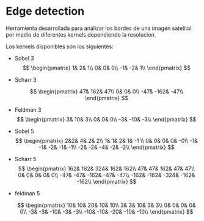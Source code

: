 # Edge detection

Herramienta desarrollada para analizar los bordes de una imagen satelital por medio de diferentes kernels dependiendo la resolucion.

Los kernels disponibles son los siguientes:

- Sobel 3
  $$
  \begin{pmatrix}
    1&  2&  1\\
    0&  0&  0\\
    -1& -2& 1\\
  \end{pmatrix}
  $$
- Scharr 3

  $$
  \begin{pmatrix}
    47& 162& 47\\
    0& 0& 0\\
    -47& -162& -47\\
  \end{pmatrix}
  $$

- Feldman 3
  $$
  \begin{pmatrix}
    3& 10& 3\\
    0& 0& 0\\
    -3& -10& -3\\
  \end{pmatrix}
  $$
- Sobel 5
  $$
  \begin{pmatrix}
  2&2& 4& 2& 2\\
  1& 1&  2&  1& -1 \\
  0& 0&  0&  0& -0\\
  -1&  -1&  -2&  -1& -1\\
  -2& -2& -4& -2& -2\\
  \end{pmatrix}
  $$
- Scharr 5
  $$
  \begin{pmatrix}
    162& 162& 324& 162& 162\\
    47& 47& 162& 47& 47\\
    0& 0& 0& 0& 0\\
    -47& -47& -162& -47& -47\\
    -162& -162& -324& -162& -162\\
  \end{pmatrix}
  $$
- feldman 5

  $$
  \begin{pmatrix}
    10& 10& 20& 10& 10\\
    3& 3& 10& 3& 3\\
    0& 0& 0& 0& 0\\
    -3& -3& -10& -3& -3\\
    -10& -10& -20& -10& -10\\
  \end{pmatrix}
  $$
